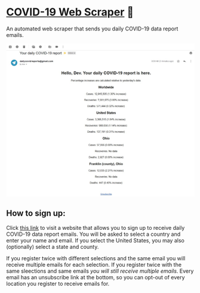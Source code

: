# [COVID-19 Web Scraper](http://covid19reports.epizy.com/) :email:
An automated web scraper that sends you daily COVID-19 data report emails.

![Email](images/email-screenshot.jpg)

## How to sign up:
Click [this link](http://covid19reports.epizy.com/) to visit a website that allows you to sign up to receive daily COVID-19 data report emails. You will be asked to select a country and enter your name and email. If you select the United States, you may also (optionally) select a state and county.  
  
If you register twice with different selections and the same email you will receive multiple emails for each selection. If you register twice with the same sleections and same emails *you will still receive multiple emails*. Every email has an unsubscribe link at the bottom, so you can opt-out of every location you register to receive emails for.
